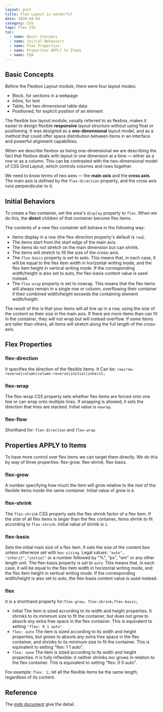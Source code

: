```yaml
---
layout: post
title: Flex Layout is wonderful
date: 2020-04-04
category: CSS
tags: Flex CSS
toc: 
  - name: Basic Concepts
  - name: Initial Behaviors
  - name: Flex Properties
  - name: Properties APPLY to Items
  - name: FQA
---
```


## Basic Concepts 

Before the Flexbox Layout module, there were four layout modes:

- Block, for sections in a webpage
- Inline, for text
- Table, for two-dimensional table data
- Positioned, for explicit position of an element

The flexible box layout module, usually referred to as flexbox,  makes it easier to design flexible **responsive** layout structure without using float or positioning. It was designed as a **one-dimensional** layout model, and as a method that could offer space distribution between items in an interface and powerful alignment capabilities. 

When we describe flexbox as being one-dimensional we are describing the fact that flexbox deals with layout in one dimension at a time — either as a row or as a column. This can be contrasted with the two-dimensional model of CSS Grid Layout, which controls columns and rows together.

We need to know terms of two axes — the **main axis** and the **cross axis**. The main axis is defined by the `flex-direction` property, and the cross axis runs perpendicular to it.

## Initial Behaviors

To create a flex container, set the area's `display` property to `flex`. When we do this, the **direct** children of that container become flex items.

The contents of a new flex container will behave in the following way:

- Items display in a row (the flex-direction property's default is `row`).
- The items start from the start edge of the main axis.
- The items do not stretch on the main dimension but can shrink.
- The items will stretch to fill the size of the cross-axis.
- The `flex-basis` property is set to auto. This means that, in each case, it will be equal to the flex item width in horizontal writing mode, and the flex item height in vertical writing mode. If the corresponding width/height is also set to auto, the flex-basis content value is used instead.
- The `flex-wrap` property is set to nowrap. This means that the flex items will always remain in a single row or column, overflowing their container if their combined width/height exceeds the containing element width/height.

The result of this is that your items will all line up in a row, using the size of the content as their size in the main axis. If there are more items than can fit in the container, they will not wrap but will instead overflow. If some items are taller than others, all items will stretch along the full length of the cross-axis.

## Flex Properties

### flex-direction
It specifies the direction of the flexible items.
It Can be: `row|row-reverse|column|column-reverse|initial|inherit;`

### flex-wrap 
The flex-wrap CSS property sets whether flex items are forced onto one line or can wrap onto multiple lines. If wrapping is allowed, it sets the direction that lines are stacked.
Initial value	is `nowrap`.

### flex-flow
Shorthand for: `flex-direction` and `flex-wrap`


## Properties APPLY to Items

To have more control over flex items we can target them directly. We do this by way of three properties: flex-grow, flex-shrink, flex-basis.

### flex-grow	
A number specifying how much the item will grow relative to the rest of the flexible items inside the same container.
Initial value	of grow is `0`. 

### flex-shrink	
The `flex-shrink` CSS property sets the flex shrink factor of a flex item. If the size of all flex items is larger than the flex container, items shrink to fit according to `flex-shrink`.
Initial value	of shrink is `1`.

### flex-basis	

Sets the initial main size of a flex item. It sets the size of the content box unless otherwise set with `box-sizing`.
Legal values: `"auto", "inherit","initial"` or a number followed by "%", "px", "em" or any other length unit.
The flex-basis property is set to `auto`. This means that, in each case, it will be equal to the flex item width in horizontal writing mode, and the flex item height in vertical writing mode. If the corresponding width/height is also set to auto, the flex-basis content value is used instead.

### flex

It is a shorthand property for:`flex-grow; flex-shrink;flex-basis;`

- initial
The item is sized according to its width and height properties. It shrinks to its minimum size to fit the container, but does not grow to absorb any extra free space in the flex container. This is equivalent to setting `"flex: 0 1 auto"`.
- `flex: auto`
The item is sized according to its width and height properties, but grows to absorb any extra free space in the flex container, and shrinks to its minimum size to fit the container. This is equivalent to setting "flex: 1 1 auto".
- `flex: none`
The item is sized according to its width and height properties. It is fully inflexible: it neither shrinks nor grows in relation to the flex container. This is equivalent to setting "flex: 0 0 auto".

Fox example: 
`flex: 1;` let all the flexible items be the same length, regardless of its content.

## Reference

The [mdn document](https://developer.mozilla.org/en-US/docs/Web/CSS/CSS_flexible_box_layout/Basic_concepts_of_flexbox) give the detail.


